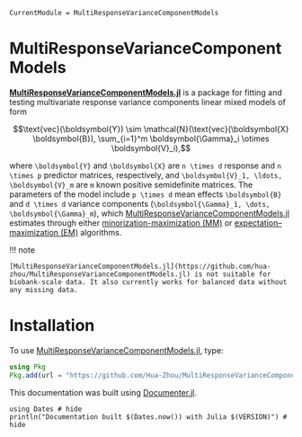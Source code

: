 ```@meta
CurrentModule = MultiResponseVarianceComponentModels
```

# MultiResponseVarianceComponentModels

[__MultiResponseVarianceComponentModels.jl__](https://github.com/hua-zhou/MultiResponseVarianceComponentModels.jl) is a package for fitting and testing multivariate response variance components linear mixed models of form

```math
\text{vec}(\boldsymbol{Y}) \sim \mathcal{N}(\text{vec}(\boldsymbol{X} \boldsymbol{B}), \sum_{i=1}^m \boldsymbol{\Gamma}_i \otimes \boldsymbol{V}_i),
```

where ``\boldsymbol{Y}`` and ``\boldsymbol{X}`` are ``n \times d`` response and  ``n \times p`` predictor matrices, respectively, and ``\boldsymbol{V}_1, \ldots, \boldsymbol{V}_m`` are ``m`` known positive semidefinite matrices. The parameters of the model include ``p \times d`` mean effects ``\boldsymbol{B}`` and ``d \times d`` variance components (``\boldsymbol{\Gamma}_1, \dots, \boldsymbol{\Gamma}_m``), which [MultiResponseVarianceComponentModels.jl](https://github.com/hua-zhou/MultiResponseVarianceComponentModels.jl) estimates through either [minorization-maximization (MM)](https://en.wikipedia.org/wiki/MM_algorithm) or [expectation–maximization (EM)](https://en.wikipedia.org/wiki/Expectation–maximization_algorithm) algorithms.

!!! note

    [MultiResponseVarianceComponentModels.jl](https://github.com/hua-zhou/MultiResponseVarianceComponentModels.jl) is not suitable for biobank-scale data. It also currently works for balanced data without any missing data.

# Installation

To use [MultiResponseVarianceComponentModels.jl](https://github.com/hua-zhou/MultiResponseVarianceComponentModels.jl), type:
```julia
using Pkg
Pkg.add(url = "https://github.com/Hua-Zhou/MultiResponseVarianceComponentModels.jl.git")
```

This documentation was built using [Documenter.jl](https://github.com/JuliaDocs/Documenter.jl).

```@example
using Dates # hide
println("Documentation built $(Dates.now()) with Julia $(VERSION)") # hide
```